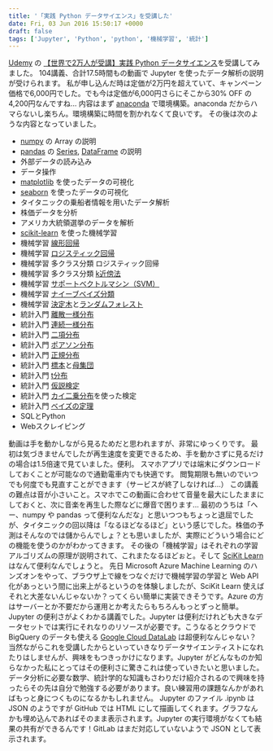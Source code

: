```yaml
---
title: '「実践 Python データサイエンス」を受講した'
date: Fri, 03 Jun 2016 15:50:17 +0000
draft: false
tags: ['Jupyter', 'Python', 'python', '機械学習', '統計']
---
```


[Udemy](https://www.udemy.com/jp/) の [【世界で2万人が受講】実践 Python データサイエンス](https://www.udemy.com/python-jp/)を受講してみました。 104講義、合計17.5時間もの動画で Jupyter を使ったデータ解析の説明が受けられます。 私が申し込んだ時は定価が2万円を超えていて、キャンペーン価格で6,000円でした。でも今は定価が6,000円さらにそこから30% OFF の4,200円なんですね... 内容はまず [anaconda](https://www.anaconda.com/) で環境構築。anaconda だからハマらないし楽ちん。環境構築に時間を割かれなくて良いです。 その後は次のような内容となっていました。

*   [numpy](http://www.numpy.org/) の Array の説明
*   [pandas](http://pandas.pydata.org/) の [Series](http://pandas.pydata.org/pandas-docs/stable/generated/pandas.Series.html), [DataFrame](http://pandas.pydata.org/pandas-docs/stable/generated/pandas.DataFrame.html) の説明
*   外部データの読み込み
*   データ操作
*   [matplotlib](http://matplotlib.org/) を使ったデータの可視化
*   [seaborn](https://web.stanford.edu/~mwaskom/software/seaborn/) を使ったデータの可視化
*   タイタニックの乗船者情報を用いたデータ解析
*   株価データを分析
*   アメリカ大統領選挙のデータを解析
*   [scikit-learn](http://scikit-learn.org/stable/) を使った機械学習
*   機械学習 [線形回帰](https://ja.wikipedia.org/wiki/%E7%B7%9A%E5%BD%A2%E5%9B%9E%E5%B8%B0)
*   機械学習 [ロジスティック回帰](https://ja.wikipedia.org/wiki/%E3%83%AD%E3%82%B8%E3%82%B9%E3%83%86%E3%82%A3%E3%83%83%E3%82%AF%E5%9B%9E%E5%B8%B0)
*   機械学習 多クラス分類 ロジスティック回帰
*   機械学習 多クラス分類 [k近傍法](https://ja.wikipedia.org/wiki/K%E8%BF%91%E5%82%8D%E6%B3%95)
*   機械学習 [サポートベクトルマシン（SVM）](https://ja.wikipedia.org/wiki/%E3%82%B5%E3%83%9D%E3%83%BC%E3%83%88%E3%83%99%E3%82%AF%E3%82%BF%E3%83%BC%E3%83%9E%E3%82%B7%E3%83%B3)
*   機械学習 [ナイーブベイズ分類](https://ja.wikipedia.org/wiki/%E5%8D%98%E7%B4%94%E3%83%99%E3%82%A4%E3%82%BA%E5%88%86%E9%A1%9E%E5%99%A8)
*   機械学習 [決定木](https://ja.wikipedia.org/wiki/%E6%B1%BA%E5%AE%9A%E6%9C%A8)と[ランダムフォレスト](https://ja.wikipedia.org/wiki/%E3%83%A9%E3%83%B3%E3%83%80%E3%83%A0%E3%83%95%E3%82%A9%E3%83%AC%E3%82%B9%E3%83%88)
*   統計入門 [離散一様分布](https://ja.wikipedia.org/wiki/%E9%9B%A2%E6%95%A3%E4%B8%80%E6%A7%98%E5%88%86%E5%B8%83)
*   統計入門 [連続一様分布](https://ja.wikipedia.org/wiki/%E9%80%A3%E7%B6%9A%E4%B8%80%E6%A7%98%E5%88%86%E5%B8%83)
*   統計入門 [二項分布](https://ja.wikipedia.org/wiki/%E4%BA%8C%E9%A0%85%E5%88%86%E5%B8%83)
*   統計入門 [ポアソン分布](https://ja.wikipedia.org/wiki/%E3%83%9D%E3%82%A2%E3%82%BD%E3%83%B3%E5%88%86%E5%B8%83)
*   統計入門 [正規分布](https://ja.wikipedia.org/wiki/%E6%AD%A3%E8%A6%8F%E5%88%86%E5%B8%83)
*   統計入門 [標本](https://ja.wikipedia.org/wiki/%E6%A8%99%E6%9C%AC_(%E7%B5%B1%E8%A8%88%E5%AD%A6))と[母集団](https://ja.wikipedia.org/wiki/%E6%AF%8D%E9%9B%86%E5%9B%A3)
*   統計入門 [t分布](https://ja.wikipedia.org/wiki/T%E5%88%86%E5%B8%83)
*   統計入門 [仮説検定](https://ja.wikipedia.org/wiki/%E4%BB%AE%E8%AA%AC%E6%A4%9C%E5%AE%9A)
*   統計入門 [カイ二乗分布](https://ja.wikipedia.org/wiki/%E3%82%AB%E3%82%A4%E4%BA%8C%E4%B9%97%E5%88%86%E5%B8%83)を使った検定
*   統計入門 [ベイズの定理](https://ja.wikipedia.org/wiki/%E3%83%99%E3%82%A4%E3%82%BA%E3%81%AE%E5%AE%9A%E7%90%86)
*   SQLとPython
*   Webスクレイピング

動画は手を動かしながら見るためだと思われますが、非常にゆっくりです。 最初は気づきませんでしたが再生速度を変更できるため、手を動かさずに見るだけの場合は1.5倍速で見ていました。便利。 スマホアプリでは端末にダウンロードしておくことが可能なので通勤電車内でも快適です。 閲覧期限も無いのでいつでも何度でも見直すことができます（サービスが終了しなければ...） この講義の難点は音が小さいこと。スマホでこの動画に合わせて音量を最大にしたままにしておくと、次に音楽を再生した際などに爆音で困ります... 最初のうちは「へー、numpy や pandas って便利なんだな」と思いつつもちょっと退屈でしたが、タイタニックの回以降は「なるほどなるほど」という感じでした。株価の予測はそんなのでは儲からんでしょ？とも思いましたが、実際にどういう場合にどの機能を使うのかがわかってきます。 その後の「機械学習」はそれぞれの学習アルゴリズムの原理が説明されて、これまたなるほどぉと。そして [SciKit Learn](http://scikit-learn.org/) はなんて便利なんでしょうと。 先日 Microsoft Azure Machine Learning のハンズオンをやって、ブラウザ上で線をつなぐだけで機械学習の学習と Web API 化があっという間に出来上がるというのを体験しましたが、SciKit Learn 使えばそれと大差ないんじゃないか？ってくらい簡単に実装できそうです。Azure の方はサーバーとか不要だから運用とか考えたらもちろんもっとずっと簡単。 Jupyter の便利さがよくわかる講義でした。Jupyter は便利だけれども大きなデータセットでは実行にそれなりのリソースが必要です。こうなるとクラウドで BigQuery のデータも使える [Google Cloud DataLab](https://cloud.google.com/datalab/) は超便利なんじゃない？ 当然ながらこれを受講したからといっていきなりデータサイエンティストになれたりはしませんが、興味をもつきっかけになります。Jupyter がどんなものか知らなかった私にとってはその便利さに驚きこれは使っていきたいと思いました。データ分析に必要な数学、統計学的な知識もさわりだけ紹介されるので興味を持ったらその先は自分で勉強する必要があります。良い練習用の課題なんかがあればもっと身につくものになるかもしれません。 Jupyter のファイル .ipynb は JSON のようですが GitHub では HTML にして描画してくれます。グラフなんかも埋め込んであればそのまま表示されます。Jupyter の実行環境がなくても結果の共有ができるんです！GitLab はまだ対応していないようで JSON として表示されます。
